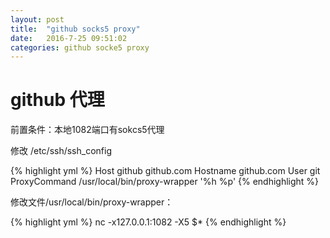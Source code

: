 ```yaml
---
layout: post
title:  "github socks5 proxy"
date:   2016-7-25 09:51:02
categories: github socke5 proxy
---
```


# github 代理

前置条件：本地1082端口有sokcs5代理

修改 /etc/ssh/ssh_config

{% highlight yml %}
Host github github.com
     Hostname github.com
     User git
     ProxyCommand /usr/local/bin/proxy-wrapper '%h %p'
{% endhighlight %}

修改文件/usr/local/bin/proxy-wrapper：

{% highlight yml %}
nc -x127.0.0.1:1082 -X5 $*
{% endhighlight %}

